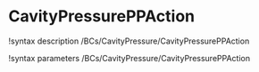 <!-- MOOSE Documentation Stub: Remove this when content is added. -->

# CavityPressurePPAction
!syntax description /BCs/CavityPressure/CavityPressurePPAction

!syntax parameters /BCs/CavityPressure/CavityPressurePPAction
